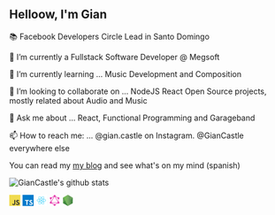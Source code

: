 
## Helloow, I'm Gian
📚 Facebook Developers Circle Lead in Santo Domingo

🔭 I’m currently a Fullstack Software Developer @ Megsoft

🌱 I’m currently learning ... Music Development and Composition

👯 I’m looking to collaborate on ... NodeJS React Open Source projects, mostly related about Audio and Music

💬 Ask me about ... React, Functional Programming and Garageband

📫 How to reach me: ... @gian.castle on Instagram. @GianCastle everywhere else

You can read my [my blog](https://giancastle.com) and see what's on my mind (spanish)

![GianCastle's github stats](https://github-readme-stats.vercel.app/api?username=giancastle)

<code><img height="20" src="https://raw.githubusercontent.com/github/explore/80688e429a7d4ef2fca1e82350fe8e3517d3494d/topics/javascript/javascript.png"></code>
<code><img height="20" src="https://raw.githubusercontent.com/github/explore/80688e429a7d4ef2fca1e82350fe8e3517d3494d/topics/typescript/typescript.png"></code>
<code><img height="20" src="https://raw.githubusercontent.com/github/explore/80688e429a7d4ef2fca1e82350fe8e3517d3494d/topics/react/react.png"></code>
<code><img height="20" src="https://raw.githubusercontent.com/github/explore/5c058a388828bb5fde0bcafd4bc867b5bb3f26f3/topics/graphql/graphql.png"></code>
<code><img height="20" src="https://raw.githubusercontent.com/github/explore/80688e429a7d4ef2fca1e82350fe8e3517d3494d/topics/nodejs/nodejs.png"></code>
